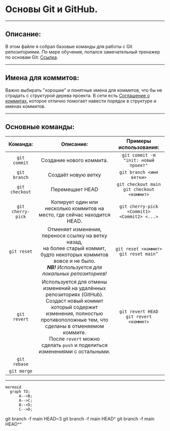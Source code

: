 # Основы Git и GitHub.

---

## Описание:
В этом файле я собрал базовые команды для работы с Git репозиториями.
По мере обучения, попался замечательный тренажер по основам Git: [Ссылка](https://learngitbranching.js.org/?locale=ru_RU).

---

## Имена для коммитов:
Важно выбирать "хорошие" и понятные имена для коммитов, что бы не страдать с структурой дерева проекта.
В сети есть [Соглашение о коммитах](https://www.conventionalcommits.org/ru/v1.0.0/), которое отлично помогает навести порядок в структуре и именах коммитов.

---

## Основные команды:

Команда: | Описание: | Примеры использования:
:-: | :-: | :-:
```git commit``` | Создание нового коммита. | ```git commit -m "init: новый проект"```
```git branch``` | Создаёт новую ветку | ```git branch <имя ветки>```
```git checkout``` | Перемещает HEAD | ```git checkout main``` <br> ```git checkout <коммит>```
```git cherry-pick``` | Копирует один или несколько коммитов на место, где сейчас находится HEAD. | ```git cherry-pick <Commit1> <Commit2> <...>```
```git reset``` | Отменяет изменения, перенося ссылку на ветку назад, <br> на более старый коммит, будто некоторых коммитов вовсе и не было. <br> ***NB!*** *Используется для локальных репозиториев!* | ```git reset <коммит>``` <br> ```git reset main^```
```git revert``` | Используется для отмены изменений на удалённых репозиториях (GitHub). <br> Создаст новый коммит который содержит изменения, полностью противоположные тем, что сделаны в отменяемом коммите. <br> После ```revert``` можно сделать ```push``` и поделиться изменениями с остальными.|  ```git revert HEAD``` <br> ```git revert <коммит>```
```git rebase``` | |
```git merge``` | |

---

```
mermaid
  graph TD;
      A-->B;
      A-->C;
      B-->D;
      C-->D;
```

git branch -f main HEAD~3 
git branch -f main HEAD^ 
git branch -f main HEAD^^ 